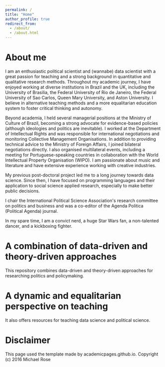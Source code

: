 ```yaml
---
permalink: /
title: "Home"
author_profile: true
redirect_from: 
  - /about/
  - /about.html
---
```

About me
======
I am an enthusiastic political scientist and (wannabe) data scientist with a great passion for teaching and a strong background in quantitative and qualitative research methods. Throughout my academic journey, I have enjoyed working at diverse institutions in Brazil and the UK, including the University of Brasilia, the Federal University of Rio de Janeiro, the Federal University of Sao Carlos, Queen Mary University, and Aston University. I believe in alternative teaching methods and a more equalitarian education system to foster critical thinking and autonomy.

Beyond academia, I held several managerial positions at the Ministry of Culture of Brazil, becoming a strong advocate for evidence-based policies (although ideologies and politics are inevitable). I worked at the Department of Intellectual Rights and was responsible for international negotiations and monitoring Collective Management Organisations. In addition to providing technical advice to the Ministry of Foreign Affairs, I joined bilateral negotiations directly. I also organised multilateral events, including a meeting for Portuguese-speaking countries in collaboration with the World Intellectual Property Organisation (WIPO). I am passionate about music and literature and have extensive experience working with creative industries. 

My previous post-doctoral project led me to a long journey towards data science. Since then, I have focused on programming languages and their application to social science applied research, especially to make better public decisions.

I chair the International Political Science Association's research committee on politics and business and was a co-editor of the Agenda Politica (Political Agenda) journal.

In my spare time, I am a convict nerd, a huge Star Wars fan, a non-talented dancer, and a kickboxing fighter.

A combination of data-driven and theory-driven approaches
======
This repository combines data-driven and theory-driven approaches for researching politics and policymaking.

A dynamic and equalitarian perspective on teaching
======
It also offers resources for teaching data science and political science.





Disclaimer
======
This page used the template made by academicpages.github.io.
Copyright (c) 2016 Michael Rose



